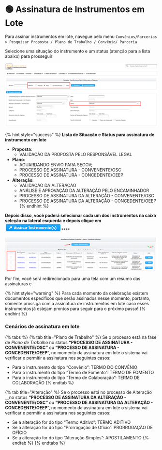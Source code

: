 # 🟢 Assinatura de Instrumentos em Lote

Para assinar instrumentos em lote, navegue pelo menu `Convênios/Parcerias > Pesquisar Proposta / Plano de Trabalho / Convênio/ Parceria`

Selecione uma situação do instrumento e um status \(atenção para a lista abaixo\) para prosseguir

![](../../.gitbook/assets/image%20%28478%29.png)

{% hint style="success" %}
**Lista de Situação e Status para assinatura de instrumento em lote**

* **Proposta**:
  * VALIDAÇÃO DA PROPOSTA PELO RESPONSÁVEL LEGAL
* **Plano**:
  * AGUARDANDO ENVIO PARA SEGOV;
  * PROCESSO DE ASSINATURA - CONVENENTE/OSC
  * PROCESSO DE ASSINATURA - CONCEDENTE/OEEP
* **Alteração**:
  * VALIDAÇÃO DA ALTERAÇÃO
  * ANÁLISE E APROVAÇÃO DA ALTERAÇÃO PELO ENCAMINHADOR
  * PROCESSO DE ASSINATURA DA ALTERAÇÃO - CONVENENTE/OSC
  * PROCESSO DE ASSINATURA DA ALTERAÇÃO - CONCEDENTE/OEEP
{% endhint %}

**Depois disso, você poderá selecionar cada um dos instrumentos na caixa seleção na lateral esquerda e depois clique em** ![](../../.gitbook/assets/image%20%28477%29.png)\*\*\*\*

![](../../.gitbook/assets/image%20%28476%29.png)

Por fim, você será redirecionado para uma tela com um resumo das assinaturas e 

{% hint style="warning" %}
Para cada momento da celebração existem documentos específicos que serão assinados nesse momento, portanto, somente prossiga com a assinatura de instrumentos em lote caso esses instrumentos já estejam prontos para seguir para o próximo passo!
{% endhint %}

### Cenários de assinatura em lote

{% tabs %}
{% tab title="Plano de Trabalho" %}
Se o processo está na fase de _Plano de Trabalho_ no status **“PROCESSO DE ASSINATURA - CONVENENTE/OSC”** ou **“PROCESSO DE ASSINATURA - CONCEDENTE/OEEP**”, no momento da assinatura em lote o sistema vai verificar e permitir a assinatura nos seguintes casos: 

*  Para o instrumento do tipo “Convênio”: TERMO DO CONVÊNIO
* Para o instrumento do tipo “Termo de Fomento”: TERMO DE FOMENTO
* Para o instrumento do tipo “Termo de Colaboração”: TERMO DE COLABORAÇÃO
{% endtab %}

{% tab title="Alteração" %}
Se o processo está no processo de Alteração __no status **“PROCESSO DE ASSINATURA DA ALTERAÇÃO - CONVENENTE/OSC”** ou **“PROCESSO DE ASSINATURA DA ALTERAÇÃO - CONCEDENTE/OEEP**”, no momento da assinatura em lote o sistema vai verificar e permitir a assinatura nos seguintes casos: 

*  Se a alteração for do tipo “Termo Aditivo”:  TERMO ADITIVO
* Se a alteração for do tipo “Prorrogação de Ofício”: PRORROGAÇÃO DE OFÍCIO
* Se a alteração for do tipo “Alteração Simples”:  APOSTILAMENTO
{% endtab %}
{% endtabs %}

### 

